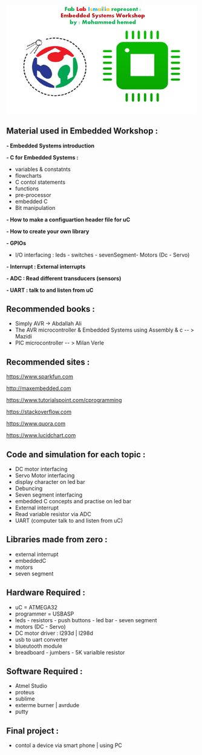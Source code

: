 
![](image/course.PNG)

## Material used in Embedded Workshop : 

**- Embedded Systems introduction**

**- C for Embedded Systems :**
- variables & constatnts
- flowcharts
- C contol statements 
- functions  
- pre-processor 
- embedded C
- Bit manipulation 

**- How to make a configuartion header file for uC** 

**- How to create your own library** 

**- GPIOs** 
- I/O interfacing : leds - switches - sevenSegment- Motors (Dc - Servo)  

**- Interrupt : External interrupts** 

**- ADC : Read different transducers (sensors)** 

**- UART : talk to and listen from uC**  



## Recommended books : 

- Simply AVR -> Abdallah Ali
- The AVR microcontroller & Embedded Systems using Assembly & c -- > Mazidi 
- PIC microcontroller -- > Milan Verle

## Recommended sites : 

https://www.sparkfun.com

http://maxembedded.com

https://www.tutorialspoint.com/cprogramming 

https://stackoverflow.com

https://www.quora.com 

https://www.lucidchart.com 

## Code and simulation for each topic :

- DC motor interfacing 
- Servo Motor interfacing 
- display character on led bar  
- Debuncing 
- Seven segment interfacing 
- embedded C concepts and practise on led bar 
- External interrupt 
- Read variable resistor via ADC 
- UART (computer talk to and listen from uC) 

## Libraries made from zero : 

- external interrupt  
- embeddedC
- motors              
- seven segment 

## Hardware Required : 

- uC = ATMEGA32 
- programmer = USBASP 
- leds - resistors - push buttons - led bar - seven segment 
- motors (DC - Servo)
- DC motor driver : l293d | l298d  
- usb to uart converter 
- blueutooth module
- breadboard - jumbers - 5K varialble resistor 

## Software Required : 

- Atmel Studio 
- proteus 
- sublime 
- exterme burner | avrdude 
- putty

## Final project : 

- contol a device via smart phone | using PC 



